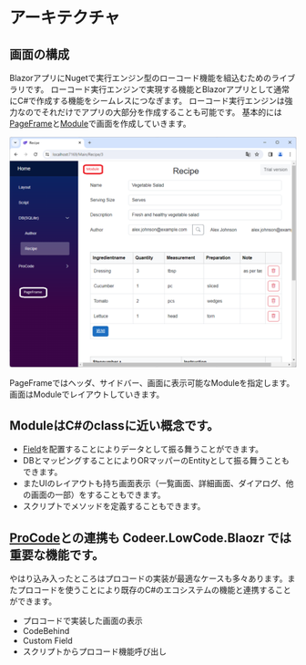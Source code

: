 # アーキテクチャ

## 画面の構成
BlazorアプリにNugetで実行エンジン型のローコード機能を組込むためのライブラリです。
ローコード実行エンジンで実現する機能とBlazorアプリとして通常にC#で作成する機能をシームレスにつなぎます。
ローコード実行エンジンは強力なのでそれだけでアプリの大部分を作成することも可能です。
基本的には[PageFrame](page_frame.md)と[Module](module.md)で画面を作成していきます。

<img src="../Image/pageframe_and_module.png">

PageFrameではヘッダ、サイドバー、画面に表示可能なModuleを指定します。
画面はModuleでレイアウトしていきます。

## ModuleはC#のclassに近い概念です。
- [Field](field.md)を配置することによりデータとして振る舞うことができます。
- DBとマッピングすることによりORマッパーのEntityとして振る舞うこともできます。
- またUIのレイアウトも持ち画面表示（一覧画面、詳細画面、ダイアログ、他の画面の一部）をすることもできます。
- スクリプトでメソッドを定義することもできます。


## [ProCode](procode.md)との連携も Codeer.LowCode.Blaozr では重要な機能です。
やはり込み入ったところはプロコードの実装が最適なケースも多々あります。またプロコードを使うことにより既存のC#のエコシステムの機能と連携することができます。
- プロコードで実装した画面の表示
- CodeBehind
- Custom Field
- スクリプトからプロコード機能呼び出し

